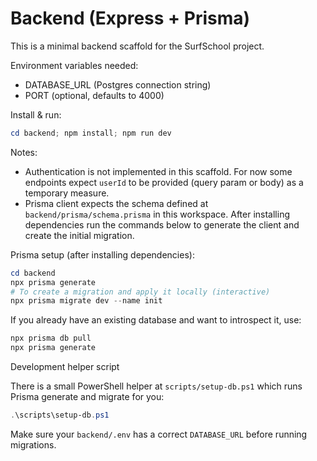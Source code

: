 # Backend (Express + Prisma)

This is a minimal backend scaffold for the SurfSchool project.

Environment variables needed:
- DATABASE_URL (Postgres connection string)
- PORT (optional, defaults to 4000)

Install & run:

```powershell
cd backend; npm install; npm run dev
```

Notes:
- Authentication is not implemented in this scaffold. For now some endpoints expect `userId` to be provided (query param or body) as a temporary measure.
- Prisma client expects the schema defined at `backend/prisma/schema.prisma` in this workspace. After installing dependencies run the commands below to generate the client and create the initial migration.

Prisma setup (after installing dependencies):

```powershell
cd backend
npx prisma generate
# To create a migration and apply it locally (interactive)
npx prisma migrate dev --name init
```

If you already have an existing database and want to introspect it, use:

```powershell
npx prisma db pull
npx prisma generate
```

Development helper script

There is a small PowerShell helper at `scripts/setup-db.ps1` which runs Prisma generate and migrate for you:

```powershell
.\scripts\setup-db.ps1
```

Make sure your `backend/.env` has a correct `DATABASE_URL` before running migrations.
